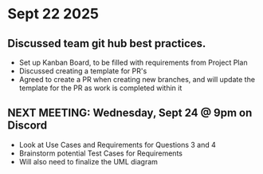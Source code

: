 # Sept 22 2025

## Discussed team git hub best practices.
- Set up Kanban Board, to be filled with requirements from Project Plan
- Discussed creating a template for PR's
- Agreed to create a PR when creating new branches, and will update the template for the PR as work is completed within it


## NEXT MEETING: Wednesday, Sept 24 @ 9pm on Discord
- Look at Use Cases and Requirements for Questions 3 and 4
- Brainstorm potential Test Cases for Requirements
- Will also need to finalize the UML diagram
